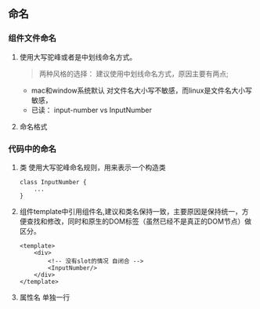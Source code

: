 ## 命名
### 组件文件命名
1. 使用大写驼峰或者是中划线命名方式。
    > 两种风格的选择： 建议使用中划线命名方式，原因主要有两点;
    - mac和window系统默认 对文件名大小写不敏感，而linux是文件名大小写敏感，
    - 已读： input-number vs InputNumber

2. 命名格式



### 代码中的命名
1. 类 使用大写驼峰命名规则，用来表示一个构造类
    ```
    class InputNumber {
        ...
    }
    ```
2. 组件template中引用组件名,建议和类名保持一致，主要原因是保持统一，方便查找和修改，同时和原生的DOM标签（虽然已经不是真正的DOM节点）做区分。
    ```
    <template>
        <div>
            <!-- 没有slot的情况 自闭合 -->
            <InputNumber/>
        </div>
    </template>
    ```
3. 属性名 单独一行
